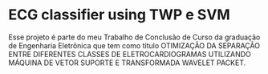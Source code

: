 # ECG classifier using TWP e SVM

Esse projeto é parte do meu Trabalho de Conclusão de Curso da graduação de Engenharia Eletrônica que tem como titulo OTIMIZAÇÃO DA SEPARAÇÃO ENTRE DIFERENTES CLASSES DE ELETROCARDIOGRAMAS UTILIZANDO MÁQUINA DE VETOR SUPORTE E TRANSFORMADA WAVELET PACKET.
